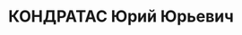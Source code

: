 ---
title: КОНДРАТАС Юрий Юрьевич
description: "Род. в 1898, Литва, Трокский уезд, дер. Киселишкис, литовец, обр.: среднее,\
  \ б/п. Проживал: г. Иркутск. Работал пом. заведующего Иркутской областной конторой\
  \ Госбанка \n  Арестован 14.04.1937. Обв. по ст. ст. 17, 58-8, 58-11 УК РСФСР. Приговор:\
  \ ВК ВС СССР, 24.10.1937 – 10 лет ИТЛ. \n  Реабилитирован ВК ВС СССР 27.03.1958"
---